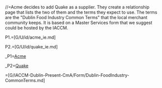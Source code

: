 //=Acme decides to add Quake as a supplier.  They create a relationship page that lists the two of them and the terms they expect to use. The terms are the "Dublin Food Industry Common Terms" that the local merchant community keeps.  It is based on a Master Services form that we suggest could be hosted by the IACCM.

P1.=[G/U/id/acme_ie.md]

P2.=[G/U/id/quake_ie.md]

_P1=<a href="#MSA.Among.Sec" class="definedterm">Acme</a>

_P2=<a href="#MSA.Among.Sec" class="definedterm">Quake</a>

=[G/IACCM-Dublin-Present-CmA/Form/Dublin-FoodIndustry-CommonTerms.md]